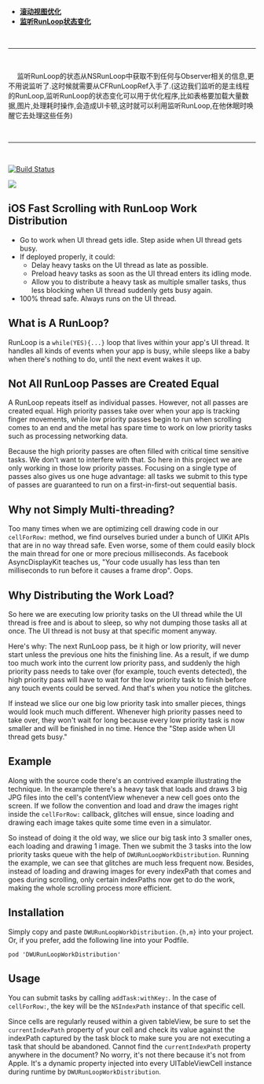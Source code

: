 

- [**滚动视图优化**](https://juejin.cn/post/6844903878299746318)
- [**监听RunLoop状态变化**](https://www.jianshu.com/p/e934a0341da5)



<br/>

***
<br/>

&emsp; 监听RunLoop的状态从NSRunLoop中获取不到任何与Observer相关的信息,更不用说监听了.这时候就需要从CFRunLoopRef入手了.(这边我们监听的是主线程的RunLoop,监听RunLoop的状态变化可以用于优化程序,比如表格要加载大量数据,图片,处理耗时操作,会造成UI卡顿,这时就可以利用监听RunLoop,在他休眠时唤醒它去处理这些任务)












<br/>

***
<br/>


[![Build Status](https://travis-ci.org/diwu/RunLoopWorkDistribution.svg?branch=master)](https://travis-ci.org/diwu/RunLoopWorkDistribution)

![][demo]
## iOS Fast Scrolling with RunLoop Work Distribution

* Go to work when UI thread gets idle. Step aside when UI thread gets busy.
* If deployed properly, it could:
	* Delay heavy tasks on the UI thread as late as possible.
	* Preload heavy tasks as soon as the UI thread enters its idling mode.
	* Allow you to distribute a heavy task as multiple smaller tasks, thus less blocking when UI thread suddenly gets busy again.
* 100% thread safe. Always runs on the UI thread.

## What is A RunLoop?
RunLoop is a `while(YES){...}` loop that lives within your app's UI thread. It handles all kinds of events when your app is busy, while sleeps like a baby when there's nothing to do, until the next event wakes it up.

## Not All RunLoop Passes are Created Equal
A RunLoop repeats itself as individual passes. However, not all passes are created equal. High priority passes take over when your app is tracking finger movements, while low priority passes begin to run when scrolling comes to an end and the metal has spare time to work on low priority tasks such as processing networking data.

Because the high priority passes are often filled with critical time sensitive tasks. We don't want to interfere with that. So here in this project we are only working in those low priority passes. Focusing on a single type of passes also gives us one huge advantage: all tasks we submit to this type of passes are guaranteed to run on a first-in-first-out sequential basis.

## Why not Simply Multi-threading?
Too many times when we are optimizing cell drawing code in our `cellForRow:` method, we find ourselves buried under a bunch of UIKit APIs that are in no way thread safe. Even worse, some of them could easily block the main thread for one or more precious milliseconds. As facebook AsyncDisplayKit teaches us, "Your code usually has less than ten milliseconds to run before it causes a frame drop". Oops.

## Why Distributing the Work Load?
So here we are executing low priority tasks on the UI thread while the UI thread is free and is about to sleep, so why not dumping those tasks all at once. The UI thread is not busy at that specific moment anyway.

Here's why: The next RunLoop pass, be it high or low priority, will never start unless the previous one hits the finishing line. As a result, if we dump too much work into the current low priority pass, and suddenly the high priority pass needs to take over (for example, touch events detected), the high priority pass will have to wait for the low priority task to finish before any touch events could be served. And that's when you notice the glitches.

If instead we slice our one big low priority task into smaller pieces, things would look much much different. Whenever high priority passes need to take over, they won't wait for long because every low priority task is now smaller and will be finished in no time. Hence the "Step aside when UI thread gets busy." 

## Example
Along with the source code there's an contrived example illustrating the technique. In the example there's a heavy task that loads and draws 3 big JPG files into the cell's contentView whenever a new cell goes onto the screen. If we follow the convention and load and draw the images right inside the `cellForRow:` callback, glitches will ensue, since loading and drawing each image takes quite some time even in a simulator. 

So instead of doing it the old way, we slice our big task into 3 smaller ones, each loading and drawing 1 image. Then we submit the 3 tasks into the low priority tasks queue with the help of `DWURunLoopWorkDistribution`. Running the example, we can see that glitches are much less frequent now. Besides, instead of loading and drawing images for every indexPath that comes and goes during scrolling, only certain indexPaths now get to do the work, making the whole scrolling process more efficient.

## Installation

Simply copy and paste `DWURunLoopWorkDistribution.{h,m}` into your project. Or, if you prefer, add the following line into your Podfile.

`pod 'DWURunLoopWorkDistribution'` 

## Usage

You can submit tasks by calling `addTask:withKey:`. In the case of `cellForRow:`, the key will be the `NSIndexPath` instance of that specific cell.

Since cells are regularly reused within a given tableView, be sure to set the `currentIndexPath` property of your cell and check its value against the indexPath captured by the task block to make sure you are not executing a task that should be abandoned. Cannot find the `currentIndexPath` property anywhere in the document? No worry, it's not there because it's not from Apple. It's a dynamic property injected into every UITableViewCell instance during runtime by `DWURunLoopWorkDistribution`.

[demo]: https://raw.githubusercontent.com/diwu/ui-markdown-store/master/DWURunLoopWorkDistribution_demo.gif
